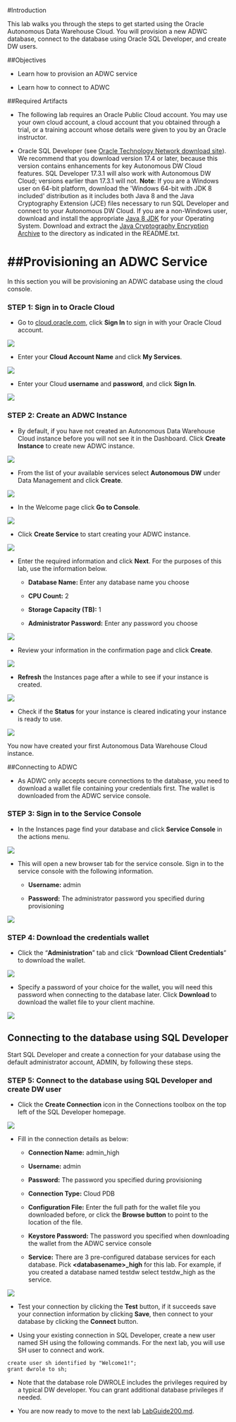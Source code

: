 #Introduction


This lab walks you through the steps to get started using the Oracle Autonomous Data Warehouse Cloud. You will provision a new ADWC database, connect to the database using Oracle SQL Developer, and create DW users.

##Objectives


-   Learn how to provision an ADWC service

-   Learn how to connect to ADWC

##Required Artifacts


-   The following lab requires an Oracle Public Cloud account. You may use your own cloud account, a cloud account that you obtained through a trial, or a training account whose details were given to you by an Oracle instructor.

-   Oracle SQL Developer (see [Oracle Technology Network download site](http://www.oracle.com/technetwork/developer-tools/sql-developer/overview/index.html)).
    We recommend that you download version 17.4 or later, because this version contains enhancements for key Autonomous DW Cloud features. SQL Developer 17.3.1 will also work with Autonomous DW Cloud; versions earlier than 17.3.1 will not.
    **Note**:
    If you are a Windows user on 64-bit platform, download the 'Windows 64-bit with JDK 8 included' distribution as it includes both Java 8 and the Java Cryptography Extension (JCE) files necessary to run SQL Developer and connect to your Autonomous DW Cloud.
    If you are a non-Windows user, download and install the appropriate [Java 8 JDK](http://www.oracle.com/technetwork/java/javase/downloads/jdk8-downloads-2133151.html) for your Operating System. Download and extract the [Java Cryptography Encryption Archive](http://www.oracle.com/technetwork/java/javase/downloads/jce8-download-2133166.html) to the directory as indicated in the README.txt.

##Provisioning an ADWC Service
=======================================

In this section you will be provisioning an ADWC database using the cloud console.

### **STEP 1**: Sign in to Oracle Cloud

-   Go to [cloud.oracle.com](https://cloud.oracle.com), click **Sign In** to sign in with your Oracle Cloud account.

![](./images/100/Picture100-2.png)

-   Enter your **Cloud Account Name** and click **My Services**.

![](./images/100/Picture100-3.png)

-   Enter your Cloud **username** and **password**, and click **Sign In**.

![](./images/100/Picture100-4.png)

### **STEP 2: Create an ADWC Instance**

-   By default, if you have not created an Autonomous Data Warehouse Cloud instance before you will not see it in the Dashboard. Click
    **Create Instance** to create new ADWC instance.

![](./images/100/Picture100-5.png)

-   From the list of your available services select **Autonomous DW** under Data Management and click **Create**.

![](./images/100/Picture100-6.png)

-   In the Welcome page click **Go to Console**.

![](./images/100/Picture100-7.png)

-   Click **Create Service** to start creating your ADWC instance.

![](./images/100/Picture100-8.png)

-   Enter the required information and click **Next**. For the purposes of this lab, use the information below.

    -   **Database Name:** Enter any database name you choose

    -   **CPU Count:** 2

    -   **Storage Capacity (TB):** 1

    -   **Administrator Password:** Enter any password you choose

![](./images/100/Picture100-9.png)

-   Review your information in the confirmation page and click **Create**.

![](./images/100/Picture100-10.png)

-   **Refresh** the Instances page after a while to see if your instance is created.

![](./images/100/Picture100-11.png)

-   Check if the **Status** for your instance is cleared indicating your instance is ready to use.

![](./images/100/Picture100-12.png)

You now have created your first Autonomous Data Warehouse Cloud instance.

##Connecting to ADWC

- As ADWC only accepts secure connections to the database, you need to download a wallet file containing your credentials first. The wallet is downloaded from the ADWC service console.

### **STEP 3: Sign in to the Service Console**

-   In the Instances page find your database and click **Service Console** in the actions menu.

![](./images/100/Picture100-13.png)

-   This will open a new browser tab for the service console. Sign in to the service console with the following information.

    -   **Username:** admin

    -   **Password:** The administrator password you specified during provisioning

![](./images/100/Picture100-14.png)

### **STEP 4: Download the credentials wallet**

-   Click the “**Administration**” tab and click “**Download Client Credentials**” to download the wallet.

![](./images/100/Picture100-15.png)

-   Specify a password of your choice for the wallet, you will need this password when connecting to the database later. Click **Download** to download the wallet file to your client machine.

![](./images/100/Picture100-16.png)

Connecting to the database using SQL Developer
----------------------------------------------

Start SQL Developer and create a connection for your database using the default administrator account, ADMIN, by following these steps.

### **STEP 5: Connect to the database using SQL Developer and create DW user**

-   Click the **Create Connection** icon in the Connections toolbox on the top left of the SQL Developer homepage.

![](./images/100/Picture100-17.png)

-   Fill in the connection details as below:

    -   **Connection Name:** admin_high

    -   **Username:** admin

    -   **Password:** The password you specified during provisioning

    -   **Connection Type:** Cloud PDB

    -   **Configuration File:** Enter the full path for the wallet file you downloaded before, or click the **Browse button** to point to the location of the file.

    -   **Keystore Password:** The password you specified when downloading the wallet from the ADWC service console

    -   **Service:** There are 3 pre-configured database services for each database. Pick **&lt;databasename&gt;_high** for this lab. For
        example, if you created a database named testdw select testdw_high as the service.

![](./images/100/Picture100-18.png)

-   Test your connection by clicking the **Test** button, if it succeeds save your connection information by clicking **Save**, then connect to your database by clicking the **Connect** button. 

-   Using your existing connection in SQL Developer, create a new user named SH using the following commands. For the next lab, you will use SH user to connect and work.
```
create user sh identified by "Welcome1!";
grant dwrole to sh;
```
- Note that the database role DWROLE includes the privileges required by a typical DW developer. You can grant additional database privileges if needed.

-   You are now ready to move to the next lab [LabGuide200.md](LabGuide200.md).
